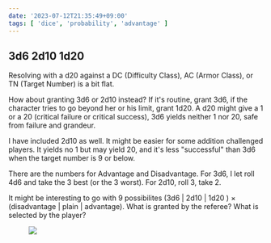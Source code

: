 ```yaml
---
date: '2023-07-12T21:35:49+09:00'
tags: [ 'dice', 'probability', 'advantage' ]
---
```


## 3d6 2d10 1d20

Resolving with a d20 against a DC (Difficulty Class), AC (Armor Class), or TN (Target Number) is a bit flat.

How about granting 3d6 or 2d10 instead? If it's routine, grant 3d6, if the character tries to go beyond her or his limit, grant 1d20. A d20 might give a 1 or a 20 (critical failure or critical success), 3d6 yields neither 1 nor 20, safe from failure and grandeur.

I have included 2d10 as well. It might be easier for some addition challenged players. It yields no 1 but may yield 20, and it's less "successful" than 3d6 when the target number is 9 or below.

There are the numbers for Advantage and Disadvantage. For 3d6, I let roll 4d6 and take the 3 best (or the 3 worst). For 2d10, roll 3, take 2.

It might be interesting to go with 9 possibilites (3d6 | 2d10 | 1d20 ) × (disadvantage | plain | advantage). What is granted by the referee? What is selected by the player?

<figure class="banner">
<a href=""><img src="images/20230712_dices.jpg" loading="lazy" /></a>
<figcaption>
</figcaption>
</figure>

<!-- ??? -->

